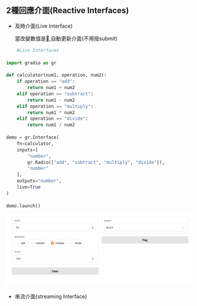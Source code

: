 ## 2種回應介面(Reactive Interfaces)
- 及時介面(Live Interface)

	當改變數值是,自動更新介面(不用按submit)
	
```python
	#Live Interfaces

import gradio as gr

def calculator(num1, operation, num2):
    if operation == "add":
        return num1 + num2
    elif operation == "subtract":
        return num1 - num2
    elif operation == "multiply":
        return num1 * num2
    elif operation == "divide":
        return num1 / num2
    
demo = gr.Interface(
    fn=calculator,
    inputs=[
        "number",
        gr.Radio(["add", "subtract", "multiply", "divide"]),
        "number"
    ],
    outputs="number",
    live=True
)

demo.launch()


```
	
![](./images/pic1.png)

- 串流介面(streaming Interface)


